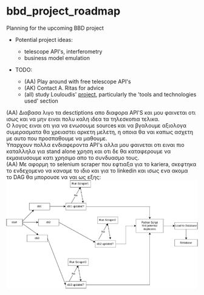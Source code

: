 # bbd_project_roadmap
Planning for the upcoming BBD  project

- Potential project ideas:
  - telescope API's,  interferometry
  - business model emulation
 
- TODO:
  - (AA) Play around with free telescope API's
  - (AK) Contact A. Ritas for advice
  - (all) study Louloudis' [project](https://github.com/user-al-kol),
    particularly the 'tools and technologies used' section

(AA) Διαβασα λιγο τα desctiptions απο διαφορα API'S και μου φαινεται οτι
ισως και να μην ειναι πολυ καλη ιδεα τα τηλεσκοπια τελικα.  
Ο λογος ειναι οτι για να ενωσουμε sources και να βγαλουμε αξιολογα συμερασματα
θα χρειαστει αρκετη μελετη, η οποια θα ναι καπως ασχετη με αυτο που προσπαθουμε
να μαθουμε.  
Υπαρχουν πολλα ενδιαφεροντα API's αλλα μου φαινεται οτι ειναι πιο καταλληλα για 
stand alone χρηση και οτι δε θα καταφερουμε να εκμαιευσουμε κατι χρησιμο απο 
το συνδυασμο τους.  
(ΑΑ) Με αφορμη το selenium scraper που εφτιαξα για το kariera, σκεφτηκα το ενδεχομενο
να καναμε το ιδιο και για το linkedin και ισως ενα ακομα  
το DAG θα μπορουσε να ναι ως εξης:  
![Career Scraping DAG](png/dag.png "Career Scraping DAG")  
